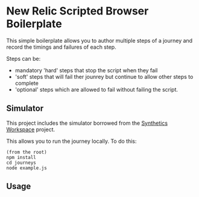 # New Relic Scripted Browser Boilerplate
This simple boilerplate allows you to author multiple steps of a journey and record the timings and failures of each step. 

Steps can be:

- mandatory 'hard' steps that stop the script when they fail
- 'soft' steps that will fail ther jounrey but continue to allow other steps to complete 
- 'optional' steps which are allowed to fail without failing the script.


## Simulator
This project includes the simulator borrowed from the [Synthetics Workspace](https://github.com/tanben/generator-nrsynthetics-workspace) project.

This allows you to run the journey locally. To do this:

```
(from the root)
npm install
cd journeys
node example.js
```

## Usage
